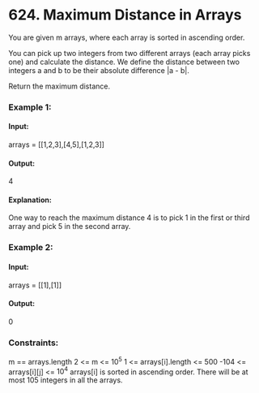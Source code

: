 # 624. Maximum Distance in Arrays
You are given m arrays, where each array is sorted in ascending order.

You can pick up two integers from two different arrays (each array picks one) and calculate the distance. We define the distance between two integers a and b to be their absolute difference |a - b|.

Return the maximum distance.

### Example 1:
#### Input:
arrays = [[1,2,3],[4,5],[1,2,3]]
#### Output:
4
#### Explanation:
One way to reach the maximum distance 4 is to pick 1 in the first or third array and pick 5 in the second array.

### Example 2:
#### Input:
arrays = [[1],[1]]
#### Output: 
0
 
### Constraints:
m == arrays.length
2 <= m <= $`10^5`$
1 <= arrays[i].length <= 500
-104 <= arrays[i][j] <= $`10^4`$
arrays[i] is sorted in ascending order.
There will be at most 105 integers in all the arrays.

